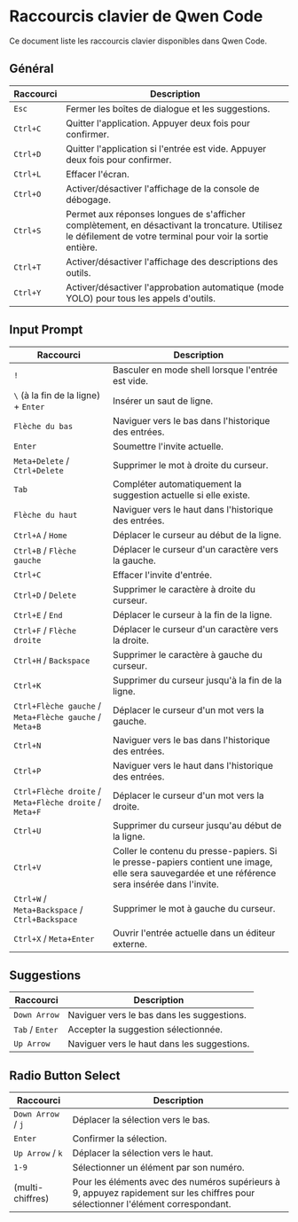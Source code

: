 # Raccourcis clavier de Qwen Code

Ce document liste les raccourcis clavier disponibles dans Qwen Code.

## Général

| Raccourci | Description                                                                                                           |
| --------- | --------------------------------------------------------------------------------------------------------------------- |
| `Esc`     | Fermer les boîtes de dialogue et les suggestions.                                                                     |
| `Ctrl+C`  | Quitter l'application. Appuyer deux fois pour confirmer.                                                              |
| `Ctrl+D`  | Quitter l'application si l'entrée est vide. Appuyer deux fois pour confirmer.                                         |
| `Ctrl+L`  | Effacer l'écran.                                                                                                      |
| `Ctrl+O`  | Activer/désactiver l'affichage de la console de débogage.                                                             |
| `Ctrl+S`  | Permet aux réponses longues de s'afficher complètement, en désactivant la troncature. Utilisez le défilement de votre terminal pour voir la sortie entière. |
| `Ctrl+T`  | Activer/désactiver l'affichage des descriptions des outils.                                                           |
| `Ctrl+Y`  | Activer/désactiver l'approbation automatique (mode YOLO) pour tous les appels d'outils.                              |

## Input Prompt

| Raccourci                                          | Description                                                                                                                         |
| -------------------------------------------------- | ----------------------------------------------------------------------------------------------------------------------------------- |
| `!`                                                | Basculer en mode shell lorsque l'entrée est vide.                                                                                   |
| `\` (à la fin de la ligne) + `Enter`               | Insérer un saut de ligne.                                                                                                           |
| `Flèche du bas`                                    | Naviguer vers le bas dans l'historique des entrées.                                                                                 |
| `Enter`                                            | Soumettre l'invite actuelle.                                                                                                        |
| `Meta+Delete` / `Ctrl+Delete`                      | Supprimer le mot à droite du curseur.                                                                                               |
| `Tab`                                              | Compléter automatiquement la suggestion actuelle si elle existe.                                                                    |
| `Flèche du haut`                                   | Naviguer vers le haut dans l'historique des entrées.                                                                                |
| `Ctrl+A` / `Home`                                  | Déplacer le curseur au début de la ligne.                                                                                           |
| `Ctrl+B` / `Flèche gauche`                         | Déplacer le curseur d'un caractère vers la gauche.                                                                                  |
| `Ctrl+C`                                           | Effacer l'invite d'entrée.                                                                                                          |
| `Ctrl+D` / `Delete`                                | Supprimer le caractère à droite du curseur.                                                                                         |
| `Ctrl+E` / `End`                                   | Déplacer le curseur à la fin de la ligne.                                                                                           |
| `Ctrl+F` / `Flèche droite`                         | Déplacer le curseur d'un caractère vers la droite.                                                                                  |
| `Ctrl+H` / `Backspace`                             | Supprimer le caractère à gauche du curseur.                                                                                         |
| `Ctrl+K`                                           | Supprimer du curseur jusqu'à la fin de la ligne.                                                                                    |
| `Ctrl+Flèche gauche` / `Meta+Flèche gauche` / `Meta+B` | Déplacer le curseur d'un mot vers la gauche.                                                                                        |
| `Ctrl+N`                                           | Naviguer vers le bas dans l'historique des entrées.                                                                                 |
| `Ctrl+P`                                           | Naviguer vers le haut dans l'historique des entrées.                                                                                |
| `Ctrl+Flèche droite` / `Meta+Flèche droite` / `Meta+F` | Déplacer le curseur d'un mot vers la droite.                                                                                        |
| `Ctrl+U`                                           | Supprimer du curseur jusqu'au début de la ligne.                                                                                    |
| `Ctrl+V`                                           | Coller le contenu du presse-papiers. Si le presse-papiers contient une image, elle sera sauvegardée et une référence sera insérée dans l'invite. |
| `Ctrl+W` / `Meta+Backspace` / `Ctrl+Backspace`     | Supprimer le mot à gauche du curseur.                                                                                               |
| `Ctrl+X` / `Meta+Enter`                            | Ouvrir l'entrée actuelle dans un éditeur externe.                                                                                   |

## Suggestions

| Raccourci       | Description                                   |
| --------------- | --------------------------------------------- |
| `Down Arrow`    | Naviguer vers le bas dans les suggestions.    |
| `Tab` / `Enter` | Accepter la suggestion sélectionnée.          |
| `Up Arrow`      | Naviguer vers le haut dans les suggestions.   |

## Radio Button Select

| Raccourci          | Description                                                                                                   |
| ------------------ | ------------------------------------------------------------------------------------------------------------- |
| `Down Arrow` / `j` | Déplacer la sélection vers le bas.                                                                            |
| `Enter`            | Confirmer la sélection.                                                                                       |
| `Up Arrow` / `k`   | Déplacer la sélection vers le haut.                                                                           |
| `1-9`              | Sélectionner un élément par son numéro.                                                                       |
| (multi-chiffres)   | Pour les éléments avec des numéros supérieurs à 9, appuyez rapidement sur les chiffres pour sélectionner l'élément correspondant. |